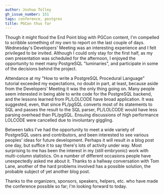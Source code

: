 ```yaml
---
author: Joshua Tolley
gh_issue_number: 151
tags: conference, postgres
title: PGCon thus far
---
```




Though it might flood the End Point blog with PGCon content, I'm compelled to scribble something of my own to report on the last couple of days. Wednesday's Developers' Meeting was an interesting experience and I felt privileged to be invited. Although I could only stay for the first half, as my own presentation was scheduled for the afternoon, I enjoyed the opportunity to meet many PostgreSQL "luminaries", and participate in some of the decisions behind the project.

Attendance at my "How to write a PostgreSQL Procedural Language" tutorial exceeded my expectations, no doubt in part, at least, because aside from the Developers' Meeting it was the only thing going on. Many people seem interested in being able to write code for the PostgreSQL backend, and the lessons learned from PL/LOLCODE have broad application. It was suggested, even, that since PL/pgSQL converts most of its statements to SQL and passes the result to the SQL parser, PL/LOLCODE would have less parsing overhead than PL/pgSQL. Ensuing discussions of high performance LOLCODE were cancelled due to involuntary giggling.

Between talks I've had the opportunity to meet a wide variety of PostgreSQL users and contributors, and been interested to see various peoples' ideas for future development. Perhaps it will result in a blog post one day, but suffice it to say there's lots of activity under way. Most surprising to me has been the interest in my (still embryonic) work with multi-column statistics. On a number of different occasions people have unexpectedly asked me about it. Thanks to a hallway conversation with Tom Lane, another of the hard problems involved has a possible solution, the probable subject of yet another blog post.

Thanks to the organizers, sponsors, speakers, helpers, etc. who have made the conference possible so far; I'm looking forward to today.



